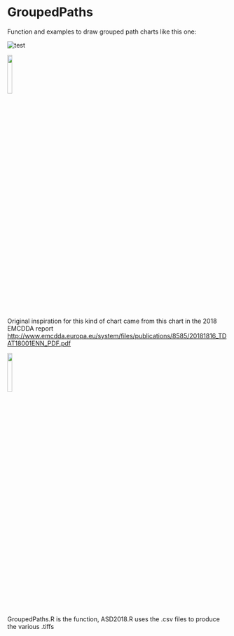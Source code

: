 # GroupedPaths
Function and examples to draw grouped path charts like this one:

![test](https://user-images.githubusercontent.com/48697887/71674617-973bf780-2d73-11ea-8961-c0485047212f.png)

<img src="https://user-images.githubusercontent.com/48697887/71674617-973bf780-2d73-11ea-8961-c0485047212f.png" width="15%"></img> 

Original inspiration for this kind of chart came from this chart in the 2018 EMCDDA report http://www.emcdda.europa.eu/system/files/publications/8585/20181816_TDAT18001ENN_PDF.pdf

<img src="https://user-images.githubusercontent.com/48697887/71674812-2ea14a80-2d74-11ea-946b-d4ba531820c9.PNG" width="15%"></img> 

GroupedPaths.R is the function, ASD2018.R uses the .csv files to produce the various .tiffs

